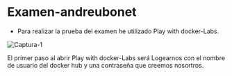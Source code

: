 # Examen-andreubonet

- Para realizar la prueba del examen he utilizado Play with docker-Labs.

![Captura-1](https://user-images.githubusercontent.com/91874398/173301147-00da62d9-d607-4eb7-b47f-c17352be933c.PNG)

<p> El primer paso al abrir Play with docker-Labs será Logearnos con el nombre de usuario del docker hub y una contraseña que creemos nosortros.</p> 
